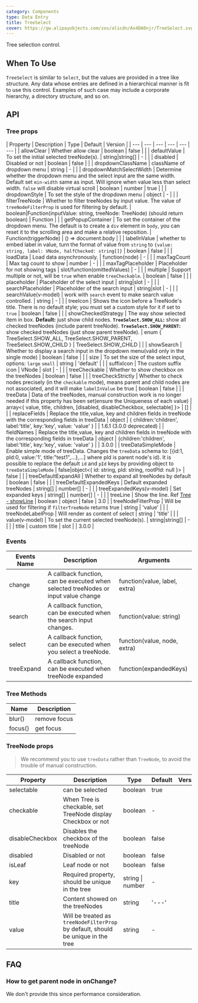 ```yaml
---
category: Components
type: Data Entry
title: TreeSelect
cover: https://gw.alipayobjects.com/zos/alicdn/Ax4DA0njr/TreeSelect.svg
---
```


Tree selection control.

## When To Use

`TreeSelect` is similar to `Select`, but the values are provided in a tree like structure. Any data whose entries are defined in a hierarchical manner is fit to use this control. Examples of such case may include a corporate hierarchy, a directory structure, and so on.

## API

### Tree props

| Property | Description | Type | Default | Version |
| --- | --- | --- | --- | --- | --- |
| allowClear | Whether allow clear | boolean | false |  |
| defaultValue | To set the initial selected treeNode(s). | string\|string\[] | - |  |
| disabled | Disabled or not | boolean | false |  |
| dropdownClassName | className of dropdown menu | string | - |  |
| dropdownMatchSelectWidth | Determine whether the dropdown menu and the select input are the same width. Default set `min-width` same as input. Will ignore when value less than select width. `false` will disable virtual scroll | boolean \| number | true |  |
| dropdownStyle | To set the style of the dropdown menu | object | - |  |
| filterTreeNode | Whether to filter treeNodes by input value. The value of `treeNodeFilterProp` is used for filtering by default. | boolean\|Function(inputValue: string, treeNode: TreeNode) (should return boolean) | Function |  |
| getPopupContainer | To set the container of the dropdown menu. The default is to create a `div` element in `body`, you can reset it to the scrolling area and make a relative reposition. | Function(triggerNode) | () => document.body |  |
| labelInValue | whether to embed label in value, turn the format of value from `string` to `{value: string, label: VNode, halfChecked: string[]}` | boolean | false |  |
| loadData | Load data asynchronously. | function(node) | - |  |
| maxTagCount | Max tag count to show | number | - |  |
| maxTagPlaceholder | Placeholder for not showing tags | slot/function(omittedValues) | - |  |
| multiple | Support multiple or not, will be `true` when enable `treeCheckable`. | boolean | false |  |
| placeholder | Placeholder of the select input | string\|slot | - |  |
| searchPlaceholder | Placeholder of the search input | string\|slot | - |  |
| searchValue(v-model) | work with `search` event to make search value controlled. | string | - |  |
| treeIcon | Shows the icon before a TreeNode's title. There is no default style; you must set a custom style for it if set to `true` | boolean | false |  |
| showCheckedStrategy | The way show selected item in box. **Default:** just show child nodes. **`TreeSelect.SHOW_ALL`:** show all checked treeNodes (include parent treeNode). **`TreeSelect.SHOW_PARENT`:** show checked treeNodes (just show parent treeNode). | enum { TreeSelect.SHOW_ALL, TreeSelect.SHOW_PARENT, TreeSelect.SHOW_CHILD } | TreeSelect.SHOW_CHILD |  |
| showSearch | Whether to display a search input in the dropdown menu(valid only in the single mode) | boolean | false |  |
| size | To set the size of the select input, options: `large` `small` | string | 'default' |  |
| suffixIcon | The custom suffix icon | VNode \| slot | - |  |
| treeCheckable | Whether to show checkbox on the treeNodes | boolean | false |  |
| treeCheckStrictly | Whether to check nodes precisely (in the `checkable` mode), means parent and child nodes are not associated, and it will make `labelInValue` be true | boolean | false |  |
| treeData | Data of the treeNodes, manual construction work is no longer needed if this property has been set(ensure the Uniqueness of each value) | array\<{ value, title, children, \[disabled, disableCheckbox, selectable] }> | \[] |  |
| replaceFields | Replace the title,value, key and children fields in treeNode with the corresponding fields in treeData | object | { children:'children', label:'title', key:'key', value: 'value' } |  | 1.6.1 (3.0.0 deprecated) |
| fieldNames | Replace the title,value, key and children fields in treeNode with the corresponding fields in treeData | object | {children:'children', label:'title', key:'key', value: 'value' } |  | 3.0.0 |
| treeDataSimpleMode | Enable simple mode of treeData. Changes the `treeData` schema to: \[{id:1, pId:0, value:'1', title:"test1",...},...] where pId is parent node's id). It is possible to replace the default `id` and `pId` keys by providing object to `treeDataSimpleMode` | false\|object\<{ id: string, pId: string, rootPId: null }> | false |  |
| treeDefaultExpandAll | Whether to expand all treeNodes by default | boolean | false |  |
| treeDefaultExpandedKeys | Default expanded treeNodes | string\[] \| number\[] | - |  |
| treeExpandedKeys(v-model) | Set expanded keys | string\[] \| number\[] | - |  |
| treeLine | Show the line. Ref [Tree - showLine](/components/tree/#components-tree-demo-line) | boolean \| object | false | 3.0 |
| treeNodeFilterProp | Will be used for filtering if `filterTreeNode` returns true | string | 'value' |  |
| treeNodeLabelProp | Will render as content of select | string | 'title' |  |
| value(v-model) | To set the current selected treeNode(s). | string\|string\[] | - |  |
| title | custom title | slot |  | 3.0.0 |

### Events

| Events Name | Description | Arguments |
| --- | --- | --- |
| change | A callback function, can be executed when selected treeNodes or input value change | function(value, label, extra) |
| search | A callback function, can be executed when the search input changes. | function(value: string) |
| select | A callback function, can be executed when you select a treeNode. | function(value, node, extra) |
| treeExpand | A callback function, can be executed when treeNode expanded | function(expandedKeys) |

### Tree Methods

| Name    | Description  |
| ------- | ------------ |
| blur()  | remove focus |
| focus() | get focus    |

### TreeNode props

> We recommend you to use `treeData` rather than `TreeNode`, to avoid the trouble of manual construction.

| Property | Description | Type | Default | Version |
| --- | --- | --- | --- | --- |
| selectable | can be selected | boolean | true |  |
| checkable | When Tree is checkable, set TreeNode display Checkbox or not | boolean | - |  |
| disableCheckbox | Disables the checkbox of the treeNode | boolean | false |  |
| disabled | Disabled or not | boolean | false |  |
| isLeaf | Leaf node or not | boolean | false |  |
| key | Required property, should be unique in the tree | string \| number | - |  |
| title | Content showed on the treeNodes | string | '---' |  |
| value | Will be treated as `treeNodeFilterProp` by default, should be unique in the tree | string | - |  |

## FAQ

### How to get parent node in onChange?

We don't provide this since performance consideration.
